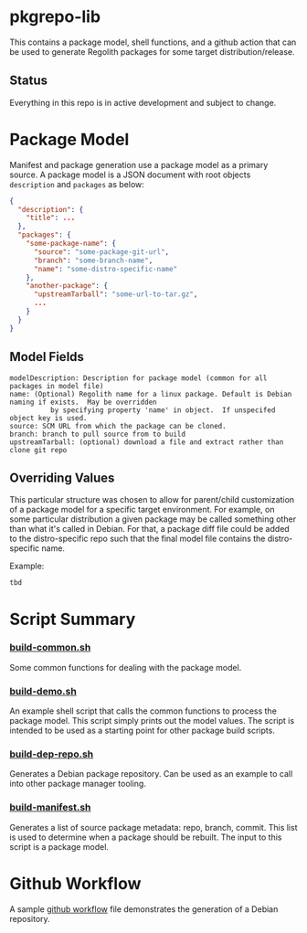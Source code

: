 # pkgrepo-lib

This contains a package model, shell functions, and a github action that can be used to generate Regolith packages for some target distribution/release.

## Status

Everything in this repo is in active development and subject to change.

# Package Model

Manifest and package generation use a package model as a primary source.  A package model is a JSON document with root objects `description` and `packages` as below:

```json
{
  "description": {
    "title": ...
  },
  "packages": {
    "some-package-name": {
      "source": "some-package-git-url",      
      "branch": "some-branch-name",
      "name": "some-distro-specific-name"
    },
    "another-package": {
      "upstreamTarball": "some-url-to-tar.gz",
      ...
    }
  }
}
```

## Model Fields

```
modelDescription: Description for package model (common for all packages in model file)
name: (Optional) Regolith name for a linux package. Default is Debian naming if exists.  May be overridden
          by specifying property 'name' in object.  If unspecifed object key is used.
source: SCM URL from which the package can be cloned.
branch: branch to pull source from to build
upstreamTarball: (optional) download a file and extract rather than clone git repo
```

## Overriding Values

This particular structure was chosen to allow for parent/child customization of a package model for a specific target environment.  For example, on some particular distribution a given package may be called something other than what it's called in Debian.  For that, a package diff file could be added to the distro-specific repo such that the final model file contains the distro-specific name.

Example:
```
tbd
```

# Script Summary

### [build-common.sh](build-common.sh)

Some common functions for dealing with the package model.

### [build-demo.sh](build-demo.sh)

An example shell script that calls the common functions to process the package model.  This script simply prints out the model values.  The script is intended to be used as a starting point for other package build scripts.
### [build-dep-repo.sh](build-dep-repo.sh)

Generates a Debian package repository.  Can be used as an example to call into other package manager tooling.

### [build-manifest.sh](build-manifest.sh)

Generates a list of source package metadata: repo, branch, commit.  This list is used to determine when a package should be rebuilt.  The input to this script is a package model.

# Github Workflow

A sample [github workflow](.github/workflows/ci-NAME_HERE.yml) file demonstrates the generation of a Debian repository.
